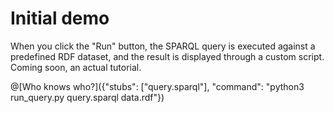 # Initial demo

When you click the "Run" button, the SPARQL query is executed against a predefined RDF dataset, and the result is displayed through a custom script. Coming soon, an actual tutorial.

@[Who knows who?]({"stubs": ["query.sparql"], "command": "python3 run_query.py query.sparql data.rdf"})
